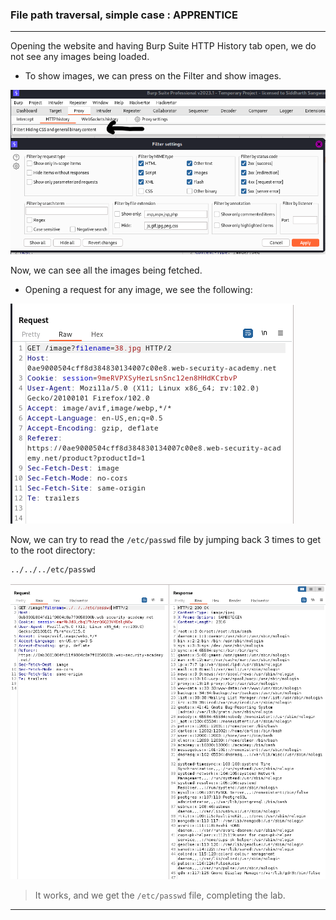 
### File path traversal, simple case : APPRENTICE

---

Opening the website and having Burp Suite HTTP History tab open, we do not see any images being loaded.
- To show images, we can press on the Filter and show images.

![](./screenshots/1-1.png)

Now, we can see all the images being fetched.
- Opening a request for any image, we see the following:

![lab1-get-req](./screenshots/get-req.png)

Now, we can try to read the `/etc/passwd` file by jumping back 3 times to get to the root directory:

```
../../../etc/passwd
```

![](./screenshots/1-2.png)

> It works, and we get the `/etc/passwd` file, completing the lab.

---
